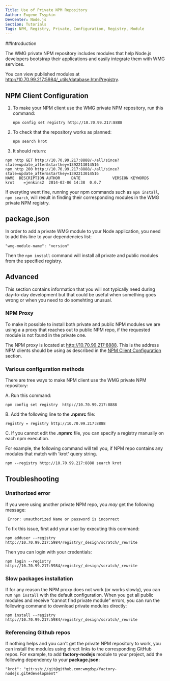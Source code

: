 ```yaml
---
Title: Use of Private NPM Repository
Author: Eugene Tsypkin
DevCenter: Node.js
Section: Tutorials
Tags: NPM, Registry, Private, Configuration, Registry, Module
---
```


##Introduction

The WMG private NPM repository includes modules that help Node.js developers bootstrap their applications and easily integrate them with WMG services.

You can view published modules at http://10.70.99.217:5984/_utils/database.html?registry.

## <a id="config"></a> NPM Client Configuration

1. To make your NPM client use the WMG private NPM repository, run this command:

    `npm config set registry http://10.70.99.217:8888`

2. To check that the repository works as planned:

    `npm search krot`
    
3. It should return:

```
npm http GET http://10.70.99.217:8888/-/all/since?stale=update_after&startkey=1392213014516
npm http 200 http://10.70.99.217:8888/-/all/since?stale=update_after&startkey=1392213014516
NAME  DESCRIPTION AUTHOR     DATE              VERSION KEYWORDS
krot    =jenkins2  2014-02-06 14:38  0.0.7
```

If everyting went fine, running your npm commands such as `npm install`, `npm search`, will result in finding their corresponding modules in the WMG private NPM registry. 

## package.json

In order to add a private WMG module to your Node application, you need to add this line to your dependencies list:

    "wmg-module-name": "version" 

Then the `npm install` command will install all private and public modules from the specified registry.

## Advanced

This section contains information that you will not typically need during day-to-day development but that could be useful when something goes wrong or when you need to do somehting unusual.

### NPM Proxy

To make it possible to install both private and public NPM modules we are using a a proxy that reaches out to public NPM repo, if the requested module is not found in the private one. 

The NPM proxy is located at http://10.70.99.217:8888. This is the address NPM clients should be using as described in the [NPM Client Configuration](#config) section.


### Various configuration methods

There are tree ways to make NPM client use the WMG private NPM repository:

A. Run this command:

    npm config set registry  http://10.70.99.217:8888

B. Add the following line to the **.npmrc** file:

    registry = registry http://10.70.99.217:8888

C. If you cannot edit the **.npmrc** file, you can specify a registry manually on each npm execution.

For example, the following command will tell you, if NPM repo contains any modules that match with 'krot' query string.

    npm --registry http://10.70.99.217:8888 search krot
    

## Troubleshooting


### Unathorized error

If you were using another private NPM repo, you *may* get the following message:

     Error: unauthorized Name or password is incorrect
     
To fix this issue, first add your user by executing this command:

    npm adduser --registry http://10.70.99.217:5984/registry/_design/scratch/_rewrite
    
Then you can login with your credentials:

    npm login --registry http://10.70.99.217:5984/registry/_design/scratch/_rewrite

### Slow packages installation

If for any reason the NPM proxy does not work (or works slowly), you can run `npm install` with the default configuration. When you get all public modules and receive “cannot find private module” errors, you can run the following command to download private modules directly: 

	npm install --registry http://10.70.99.217:5984/registry/_design/scratch/_rewrite 

### Referencing Github repos

If nothing helps and you can't get the private NPM repository to work, you can install the modules using direct links to the corresponding GitHub repos. For example, to add **factory-nodejs** module to your project, add the following dependency to your **package.json**:

    "krot": "git+ssh://git@github.com:wmgdsp/factory-nodejs.git#development"




  [1]: https://github.com/wmgdsp/factory-nodejs
  [2]: https://github.com/wmgdsp/factory-handlebars-helpers
  [3]: https://github.com/wmgdsp/factory-cf-client
